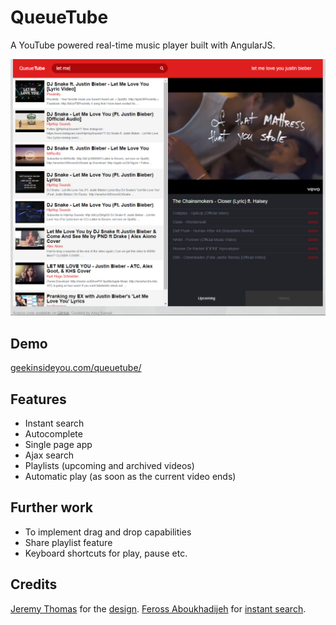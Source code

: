 QueueTube
========

A YouTube powered real-time music player built with AngularJS.

[![QueueTube screenshot](screen.png)](http://geekinsideyou.com/queuetube/)

## Demo

[geekinsideyou.com/queuetube/](http://geekinsideyou.com/queuetube/)

## Features

* Instant search
* Autocomplete
* Single page app
* Ajax search
* Playlists (upcoming and archived videos)
* Automatic play (as soon as the current video ends)

## Further work

* To implement drag and drop capabilities
* Share playlist feature
* Keyboard shortcuts for play, pause etc.

## Credits

[Jeremy Thomas](https://github.com/jgthms) for the [design](https://github.com/jgthms/juketube).
[Feross Aboukhadijeh](https://github.com/feross) for [instant search](https://github.com/feross/youtube-instant).

